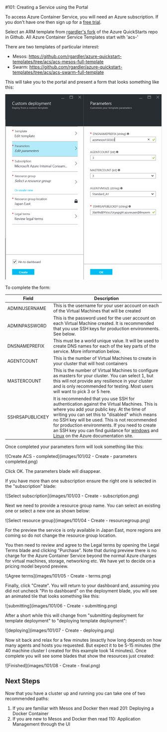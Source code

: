 #101: Creating a Service using the Portal
 
To access Azure Container Service, you will need an Azure subscription. If you don't have one then sign up for a [free trial](http://www.windowsazure.com/en-us/pricing/free-trial/?WT.mc_id=AA4C1C935).
 
Select an ARM template from  [rgardler's fork](https://github.com/rgardler/azure-quickstart-templates) of the Azure QuickStarts repo in Github. All Azure Container Service Templates start with 'acs-'
 
There are two templates of particular interest:
 
* Mesos: https://github.com/rgardler/azure-quickstart-templates/tree/acs/acs-mesos-full-template
* Swarm: https://github.com/rgardler/azure-quickstart-templates/tree/acs/acs-swarm-full-template
 
This will take you to the portal and present a form that looks something like this:
 
 ![Create deployment](images/create-mesos-params.png)
 
To complete the form:

Field           | Description
----------------|-----------
ADMINUSERNAME   | This is the username for your user account on each of the Virtual Machines that will be created
ADMINPASSWORD   | This is the password used for the user account on each Virtual Machine created. It is recommended that you use SSH keys for production environments. See below.
DNSNAMEPREFIX   | This must be a world unique value. It will be used to create DNS names for each of the key parts of the service. More information below.
AGENTCOUNT      | This is the number of Virtual Machines to create in your cluster that will host containers
MASTERCOUNT     | This is the number of Virtual Machines to configure as masters for your cluster. You can select 1, but this will not provide any resilience in your cluster and is only recommended for testing. Most users will want to pick 3 or 5 here.
SSHRSAPUBLICKEY	| It is recommended that you use SSH for authentication against the Virtual Machines. This is where you add your public key. At the time of writing you can set this to "disabled" which means no SSH key will be used. This is not recommended for production environments. If you need to create an SSH key you can find guidance for [windows](https://azure.microsoft.com/en-us/documentation/articles/virtual-machines-windows-use-ssh-key/) and [Linux](https://azure.microsoft.com/en-us/documentation/articles/virtual-machines-linux-use-ssh-key/) on the Azure documentation site.
 
Once completed your parameters form will look something like this:
 
 ![Create ACS - completed](images/101/02 - Create - parameters completed.png)
 
 
Click OK. The parameters blade will disappear.
 
If you have more than one subscription ensure the right one is selected in the "subscription" blade:
 
 ![Select subscription](images/101/03 - Create - subscription.png)	
 
Next we need to provide a resource group name. You can select an existing one or select a new one as shown below:
 
![Select resource group](images/101/04 - Create - resourcegroup.png) 
 
For the preview the service is only available in Japan East, more regions are coming so do not  change the resource group location.
 
You then need to review and agree to the Legal terms by opening the Legal Terms blade and clicking "Purchase". Note that during preview there is no charge for the Azure Container Service beyond the normal Azure charges for virtual machines, storage, networking etc. We have yet to decide on a pricing model beyond preview.
 
 ![Agree terms](images/101/05 - Create - terms.png)
 
Finally, click "Create". You will return to your dashboard and, assuming you did not uncheck "Pin to dashboard" on the deployment blade, you will see an animated tile that looks something like this:

![submitting](images/101/06 - Create - submitting.png) 
 
After a short while this will change from "submitting deployment for template deployment" to "deploying template deployment":
 
![deploying](images/101/07 - Create - deploying.png) 
 
Now sit back and relax for a few minutes (exactly how long depends on how many agents and hosts you requested. But expect it to be 5-15 minutes (the 40 machine cluster I created for this example took 14 minutes). Once complete you will see some blades that show the resources just created:
 
![Finished](images/101/08 - Create - final.png) 
 
## Next Steps
 
Now that you have a cluster up and running you can take one of two recommended paths:
 
1.	If you are familiar with Mesos and Docker then read 201: Deploying a Docker Container
2.	If you are new to Mesos and Docker then read 110: Application Management through the UI
 
 
